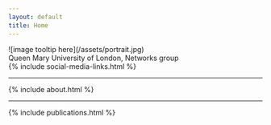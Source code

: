 ```yaml
---
layout: default
title: Home
---
```

<div class="row">
  <div class="column">
    ![image tooltip here](/assets/portrait.jpg)
  </div>
  <div class="column">
    Queen Mary University of London, Networks group
  </div>
</div>
{% include social-media-links.html %}
<hr>
{% include about.html %}
<hr>
{% include publications.html %}
